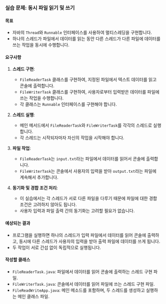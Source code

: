 ### 실습 문제: 동시 파일 읽기 및 쓰기

#### 목표

- 자바의 `Thread`와 `Runnable` 인터페이스를 사용하여 멀티스레딩을 구현합니다.
- 하나의 스레드가 파일에서 데이터를 읽는 동안 다른 스레드가 다른 파일에 데이터를 쓰는 작업을 동시에 수행합니다.

#### 요구사항

1. **스레드 구현**:

   - `FileReaderTask` 클래스를 구현하여, 지정된 파일에서 텍스트 데이터를 읽고 콘솔에 출력합니다.
   - `FileWriterTask` 클래스를 구현하여, 사용자로부터 입력받은 데이터를 파일에 쓰는 작업을 수행합니다.
   - 각 클래스는 `Runnable` 인터페이스를 구현해야 합니다.

2. **스레드 실행**:

   - 메인 메서드에서 `FileReaderTask`와 `FileWriterTask`를 각각의 스레드로 실행합니다.
   - 각 스레드는 시작되자마자 자신의 작업을 시작해야 합니다.

3. **파일 작업**:

   - `FileReaderTask`는 `input.txt`라는 파일에서 데이터를 읽어서 콘솔에 출력합니다.
   - `FileWriterTask`는 콘솔에서 사용자의 입력을 받아 `output.txt`라는 파일에 계속해서 추가합니다.

4. **동기화 및 경합 조건 처리**:
   - 이 실습에서는 각 스레드가 서로 다른 파일을 다루기 때문에 파일에 대한 경합 조건은 고려하지 않아도 됩니다.
   - 사용자 입력과 파일 출력 간의 동기화는 고려할 필요가 없습니다.

#### 예상되는 결과

- 프로그램을 실행하면 하나의 스레드가 입력 파일에서 데이터를 읽어 콘솔에 출력하고, 동시에 다른 스레드가 사용자의 입력을 받아 출력 파일에 데이터를 쓰게 됩니다.
- 두 작업이 서로 간섭 없이 독립적으로 실행됩니다.

#### 작성할 클래스

- `FileReaderTask.java`: 파일에서 데이터를 읽어 콘솔에 출력하는 스레드 구현 파일.
- `FileWriterTask.java`: 콘솔에서 데이터를 읽어 파일에 쓰는 스레드 구현 파일.
- `FileReadWriteApp.java`: 메인 메소드를 포함하며, 두 스레드를 생성하고 실행하는 메인 클래스 파일.
